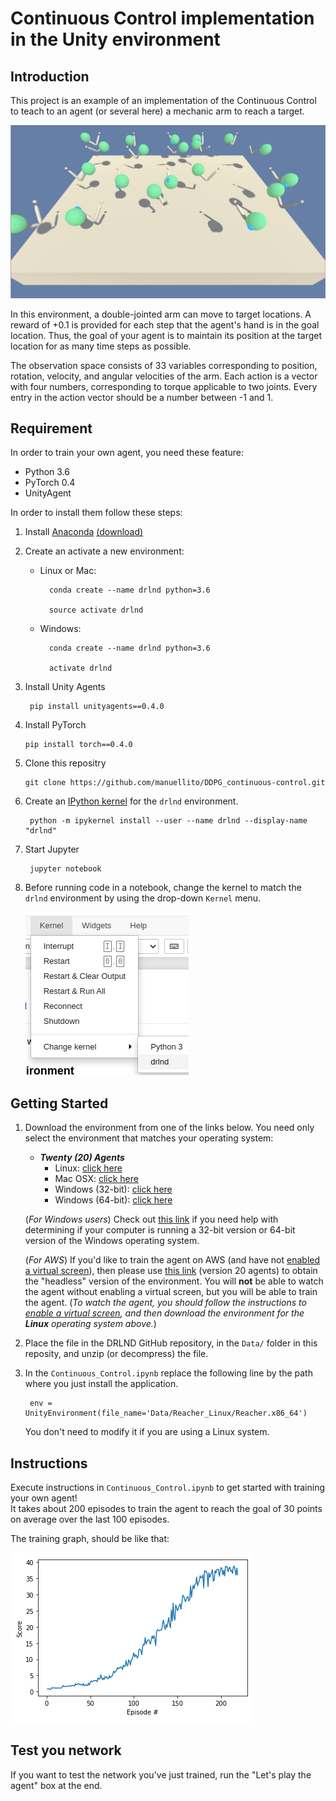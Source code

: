 [//]: # (Image References)

[image1]: media/reacher.png "Trained Agent"
[image2]: media/kernel.png  "Kernel"
[image3]: media/graph.png   "Reward Graph"

# Continuous Control implementation in the Unity environment

## Introduction

This project is an example of an implementation of the Continuous Control to teach to an agent (or several here) a mechanic arm to reach a target.

![Trained Agent][image1]

In this environment, a double-jointed arm can move to target locations. A reward of +0.1 is provided for each step that the agent's hand is in the goal location. Thus, the goal of your agent is to maintain its position at the target location for as many time steps as possible.

The observation space consists of 33 variables corresponding to position, rotation, velocity, and angular velocities of the arm. Each action is a vector with four numbers, corresponding to torque applicable to two joints. Every entry in the action vector should be a number between -1 and 1.

## Requirement

In order to train your own agent, you need these feature:

 - Python 3.6
 - PyTorch 0.4
 - UnityAgent

In order to install them follow these steps:

1. Install [Anaconda](https://docs.anaconda.com/anaconda/install/) [(download)](https://docs.anaconda.com/download/)
2. Create an activate a new environment:
   
    * Linux or Mac:

            conda create --name drlnd python=3.6

            source activate drlnd

    * Windows:

            conda create --name drlnd python=3.6 
        
            activate drlnd

3. Install Unity Agents

        pip install unityagents==0.4.0

4.  Install PyTorch
   
        pip install torch==0.4.0

5.  Clone this repositry

        git clone https://github.com/manuellito/DDPG_continuous-control.git

6. Create an [IPython kernel](http://ipython.readthedocs.io/en/stable/install/kernel_install.html) for the `drlnd` environment.  

        python -m ipykernel install --user --name drlnd --display-name "drlnd"

7. Start Jupyter

        jupyter notebook

8. Before running code in a notebook, change the kernel to match the `drlnd` environment by using the drop-down `Kernel` menu. 

    ![Kernel][image2]

## Getting Started

1. Download the environment from one of the links below.  You need only select the environment that matches your operating system:
   - **_Twenty (20) Agents_**
        - Linux: [click here](https://s3-us-west-1.amazonaws.com/udacity-drlnd/P2/Reacher/Reacher_Linux.zip)
        - Mac OSX: [click here](https://s3-us-west-1.amazonaws.com/udacity-drlnd/P2/Reacher/Reacher.app.zip)
        - Windows (32-bit): [click here](https://s3-us-west-1.amazonaws.com/udacity-drlnd/P2/Reacher/Reacher_Windows_x86.zip)
        - Windows (64-bit): [click here](https://s3-us-west-1.amazonaws.com/udacity-drlnd/P2/Reacher/Reacher_Windows_x86_64.zip)
    
    (_For Windows users_) Check out [this link](https://support.microsoft.com/en-us/help/827218/how-to-determine-whether-a-computer-is-running-a-32-bit-version-or-64) if you need help with determining if your computer is running a 32-bit version or 64-bit version of the Windows operating system.

    (_For AWS_) If you'd like to train the agent on AWS (and have not [enabled a virtual screen](https://github.com/Unity-Technologies/ml-agents/blob/master/docs/Training-on-Amazon-Web-Service.md)), then please use [this link](https://s3-us-west-1.amazonaws.com/udacity-drlnd/P2/Reacher/Reacher_Linux_NoVis.zip) (version 20 agents) to obtain the "headless" version of the environment.  You will **not** be able to watch the agent without enabling a virtual screen, but you will be able to train the agent.  (_To watch the agent, you should follow the instructions to [enable a virtual screen](https://github.com/Unity-Technologies/ml-agents/blob/master/docs/Training-on-Amazon-Web-Service.md), and then download the environment for the **Linux** operating system above._)



2. Place the file in the DRLND GitHub repository, in the `Data/` folder in this reposity, and unzip (or decompress) the file. 
3. In the  `Continuous_Control.ipynb` replace the following line by the path where you just install the application.
   
        env = UnityEnvironment(file_name='Data/Reacher_Linux/Reacher.x86_64')

    You don't need to modify it if you are using a Linux system.

## Instructions

Execute instructions in `Continuous_Control.ipynb` to get started with training your own agent!  
It takes about 200 episodes to train the agent to reach the goal of 30 points on average over the last 100 episodes.

The training graph, should be like that:

![Reward Graph][image3]

## Test you network

If you want to test the network you've just trained, run the "Let's play the agent" box at the end.
